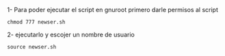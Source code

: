 1- Para poder ejecutar el script en gnuroot
  primero darle permisos al script

    chmod 777 newser.sh


2- ejecutarlo y escojer un nombre de usuario
 
    source newser.sh